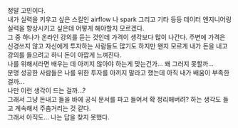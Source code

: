 정말 고민이다.  
내가 실력을 키우고 싶은 스킬인 airflow 나 spark 그리고 기타 등등 데이터 엔지니어링 실력을 향상시키고 싶은데 어떻게 해야할지 모르겠다.  
그 중 하나가 온라인 강의를 듣는 것인데 가격이 생각보다 많이 나간다. 주변에 가격은 신경쓰지 않고 자신에게 투자하는 사람들도 많기도 하지만 왠지 모르게 내가 돈을 내고 강의를 들으려고 하니 돈이 아깝게 느껴진다.  
나를 위해서라면 배우는 데 아끼지 않아야 하는게 맞는건가... 왜 그러지 못할까...  
분명 성공한 사람들은 나를 위한 투자를 아끼지 말라고 했는데 아직 내가 배움이 부족한걸까...  
나만 이런 생각이 드는 걸까...?  
그래서 그냥 돈내고 들을 바에 공식 문서를 파고 들어서 확 정리해버려? 하는 생각도 들고 계속해서 주춤거리는 것 같다.  
그래서 아직도... 나는 답을 찾지 못했다.  
